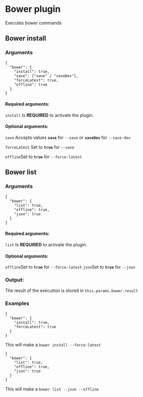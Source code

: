 # Bower plugin

Executes bower commands

## Bower install

### Arguments
```
{
  "bower": {
    "install": true,
    "save": ["save" / "saveDev"],
    "forceLatest": true,
    "offline": true
  }
}
```

#### Required arguments:
```install``` Is __REQUIRED__ to activate the plugin.

#### Optional arguments:
```save``` Accepts values __```save```__ for ```--save``` or __```saveDev```__ for ```--save-dev```

```forceLatest``` Set to __```true```__ for ```--save```

```offline```Set to __```true```__ for ```--force-latest```

## Bower list

### Arguments
```
{
  "bower": {
    "list": true,
    "offline": true,
    "json": true
  }
}
```

#### Required arguments:
```list``` Is __REQUIRED__ to activate the plugin.

#### Optional arguments:
```offline```Set to __```true```__ for ```--force-latest```
```json```Set to __```true```__ for ```--json```

### Output:
The result of the execution is stored in ```this.params.bower.result```


### Examples
```
{
  "bower": {
    "install": true,
    "forceLatest": true
  }
}
```
This will make a ```bower install --force-latest```

```
{
  "bower": {
    "list": true,
    "offline": true,
    "json": true
  }
}
```
This will make a ```bower list --json --offline```
